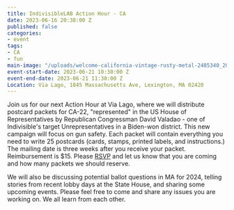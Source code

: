 ```yaml
---
title: IndivisibleLAB Action Hour - CA
date: 2023-06-16 20:38:00 Z
published: false
categories:
- event
tags:
- CA
- fun
main-image: "/uploads/welcome-california-vintage-rusty-metal-2485340_20230615021834001216.jpeg"
event-start-date: 2023-06-21 10:30:00 Z
event-end-date: 2023-06-21 11:30:00 Z
Location: Via Lago, 1845 Massachusetts Ave, Lexington, MA 02420
---
```


Join us for our next Action Hour at Via Lago, where we will distribute postcard packets for CA-22, "represented" in the US House of Representatives by Republican Congressman David Valadao - one of Indivisible's target Unrepresentatives in a Biden-won district. This new campaign will focus on gun safety. Each packet will contain everything you need to write 25 postcards (cards, stamps, printed labels, and instructions.) The mailing date is three weeks after you receive your packet. Reimbursement is $15. Please [RSVP](https://www.mobilize.us/indivisiblelab/event/568075/) and let us know that you are coming and how many packets we should reserve.

We will also be discussing potential ballot questions in MA for 2024, telling stories from recent lobby days at the State House, and sharing some upcoming events. Please feel free to come and share any issues you are working on. We all learn from each other.